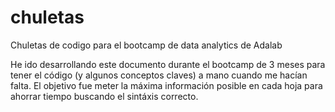 # chuletas
Chuletas de codigo para el bootcamp de data analytics de Adalab

He ido desarrollando este documento durante el bootcamp de 3 meses para tener el código (y algunos conceptos claves) a mano cuando me hacían falta. El objetivo fue meter la máxima información posible en cada hoja para ahorrar tiempo buscando el sintáxis correcto. 